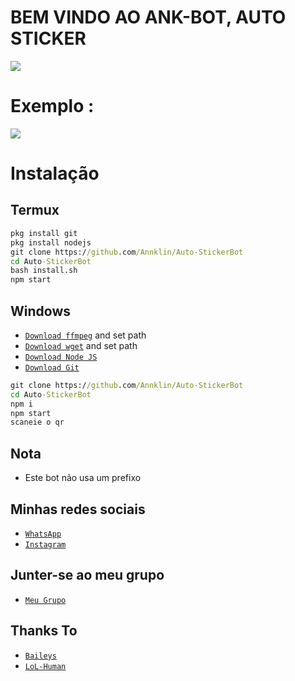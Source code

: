 # BEM VINDO AO ANK-BOT, AUTO STICKER

<img align="center" height="auto" src="https://i.ibb.co/bjhG3ML/logobot.jpg"/>

# Exemplo :

<img align="center" height="auto" src="https://i.ibb.co/MR002R5/20210524-154836.jpg"/>

# Instalação

## Termux
```cmd
pkg install git
pkg install nodejs
git clone https://github.com/Annklin/Auto-StickerBot
cd Auto-StickerBot
bash install.sh
npm start
```
## Windows
* [`Download ffmpeg`](https://ffmpeg.org/download.html#build-windows) and set path
* [`Download wget`](https://eternallybored.org/misc/wget/releases/) and set path
* [`Download Node JS`](https://nodejs.org/en/download/)
* [`Download Git`](https://git-scm.com/downloads)
```cmd
git clone https://github.com/Annklin/Auto-StickerBot
cd Auto-StickerBot
npm i
npm start
scaneie o qr
```

## Nota
* Este bot não usa um prefixo

## Minhas redes sociais
* [`WhatsApp`](http://wa.me/558592935452)
* [`Instagram`](http://instagram.com/annklin_kun)

## Junter-se ao meu grupo
* [`Meu Grupo`](https://chat.whatsapp.com/H5TsskWeHvUDlkcYlPpT3v)

## Thanks To
* [`Baileys`](https://github.com/adiwajshing/Baileys)
* [`LoL-Human`](https://github.com/LoL-Human)

